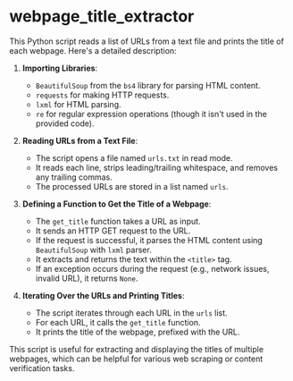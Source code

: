 # webpage_title_extractor
This Python script reads a list of URLs from a text file and prints the title of each webpage. Here's a detailed description:

1. **Importing Libraries**:
   - `BeautifulSoup` from the `bs4` library for parsing HTML content.
   - `requests` for making HTTP requests.
   - `lxml` for HTML parsing.
   - `re` for regular expression operations (though it isn't used in the provided code).

2. **Reading URLs from a Text File**:
   - The script opens a file named `urls.txt` in read mode.
   - It reads each line, strips leading/trailing whitespace, and removes any trailing commas.
   - The processed URLs are stored in a list named `urls`.

3. **Defining a Function to Get the Title of a Webpage**:
   - The `get_title` function takes a URL as input.
   - It sends an HTTP GET request to the URL.
   - If the request is successful, it parses the HTML content using `BeautifulSoup` with `lxml` parser.
   - It extracts and returns the text within the `<title>` tag.
   - If an exception occurs during the request (e.g., network issues, invalid URL), it returns `None`.

4. **Iterating Over the URLs and Printing Titles**:
   - The script iterates through each URL in the `urls` list.
   - For each URL, it calls the `get_title` function.
   - It prints the title of the webpage, prefixed with the URL.

This script is useful for extracting and displaying the titles of multiple webpages, which can be helpful for various web scraping or content verification tasks.
